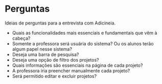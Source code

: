 # Perguntas

Ideias de perguntas para a entrevista com Adicineia.

* Quais as funcionalidades mais essenciais e fundamentais que vêm à cabeça?
* Somente a professora será usuária do sistema? Ou os alunos terão algum papel nesse sistema?
* Deseja uma barra de pesquisa?
* Deseja uma opção de filtro dos projetos?
* Quais informações são essenciais na página de cada projeto?
* A professora iria preencher manualmente cada projeto?
* Será permitido editar e excluir projetos?

  

